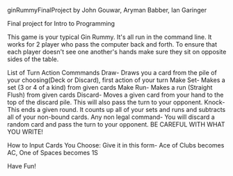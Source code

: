 ginRummyFinalProject by John Gouwar, Aryman Babber, Ian Garinger

Final project for Intro to Programming

This game is your typical Gin Rummy. It's all run in the command line. It works for 2 player who pass the computer back and forth. To ensure that each player doesn't see one another's hands make sure they sit on opposite sides of the table. 

List of Turn Action Commmands 
Draw- Draws you a card from the pile of your choosing(Deck or Discard), first action of your turn
Make Set- Makes a set (3 or 4 of a kind) from given cards 
Make Run- Makes a run (Straight Flush) from given cards
Discard- Moves a given card from your hand to the top of the discard pile. This will also pass the turn to your opponent.
Knock- This ends a given round. It counts up all of your sets and runs and subtracts all of your non-bound cards.
Any non legal command- You will discard a random card and pass the turn to your opponent. BE CAREFUL WITH WHAT YOU WRITE!

How to Input Cards You Choose:
Give it in this form- Ace of Clubs becomes AC, One of Spaces becomes 1S

Have Fun!
